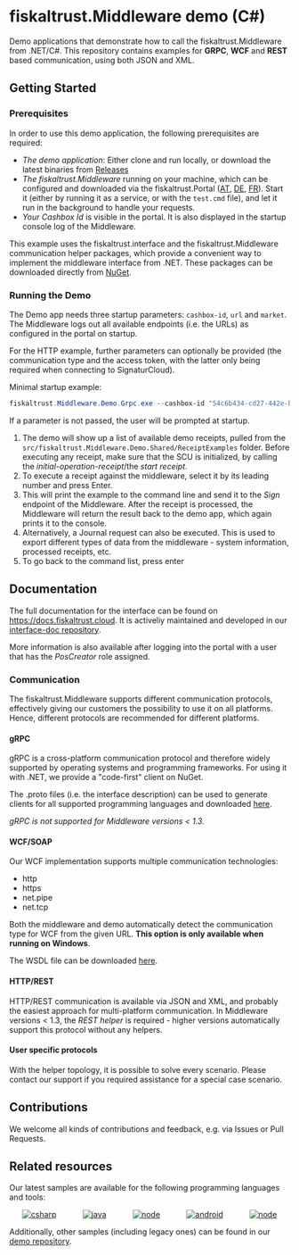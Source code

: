 # fiskaltrust.Middleware demo (C#)
Demo applications that demonstrate how to call the fiskaltrust.Middleware from .NET/C#. This repository contains examples for **GRPC**, **WCF** and **REST** based communication, using both JSON and XML.

## Getting Started

### Prerequisites
In order to use this demo application, the following prerequisites are required:
- *The demo application*: Either clone and run locally, or download the latest binaries from [Releases](https://github.com/fiskaltrust/middleware-de-demo-dotnet/releases)
- *The fiskaltrust.Middleware* running on your machine, which can be configured and downloaded via the fiskaltrust.Portal ([AT](https://portal.fiskaltrust.at), [DE](https://portal.fiskaltrust.de), [FR](https://portal.fiskaltrust.fr)). Start it (either by running it as a service, or with the `test.cmd` file), and let it run in the background to handle your requests.
- *Your Cashbox Id* is visible in the portal. It is also displayed in the startup console log of the Middleware. 

This example uses the fiskaltrust.interface and the fiskaltrust.Middleware communication helper packages, which provide a convenient way to implement the middleware interface from .NET. These packages can be downloaded directly from [NuGet](https://www.nuget.org/profiles/fiskaltrust).

### Running the Demo
The Demo app needs three startup parameters: `cashbox-id`, `url` and `market`. The Middleware logs out all available endpoints (i.e. the URLs) as configured in the portal on startup. 

For the HTTP example, further parameters can optionally be provided (the communication type and the access token, with the latter only being required when connecting to SignaturCloud).

Minimal startup example:  

```powershell
fiskaltrust.Middleware.Demo.Grpc.exe --cashbox-id "54c6b434-cd27-442e-b39f-0960c4ad1bda" --url "grpc://localhost:13151"
```

If a parameter is not passed, the user will be prompted at startup.

1. The demo will show up a list of available demo receipts, pulled from the `src/fiskaltrust.Middleware.Demo.Shared/ReceiptExamples` folder. Before executing any receipt, make sure that the SCU is initialized, by calling the *initial-operation-receipt*/the *start receipt*. 
2. To execute a receipt against the middleware, select it by its leading number and press Enter.
3. This will print the example to the command line and send it to the _Sign_ endpoint of the Middleware. After the receipt is processed, the Middleware will return the result back to the demo app, which again prints it to the console. 
4. Alternatively, a Journal request can also be executed. This is used to export different types of data from the middleware - system information, processed receipts, etc.
5. To go back to the command list, press enter

## Documentation
The full documentation for the interface can be found on https://docs.fiskaltrust.cloud. It is activeliy maintained and developed in our [interface-doc repository](https://github.com/fiskaltrust/interface-doc). 

More information is also available after logging into the portal with a user that has the _PosCreator_ role assigned.

### Communication
The fiskaltrust.Middleware supports different communication protocols, effectively giving our customers the possibility to use it on all platforms. Hence, different protocols are recommended for different platforms.

#### gRPC
gRPC is a cross-platform communication protocol and therefore widely supported by operating systems and programming frameworks. For using it with .NET, we provide a "code-first" client on NuGet. 

The .proto files (i.e. the interface description) can be used to generate clients for all supported programming languages and downloaded [here](https://github.com/fiskaltrust/interface-doc/tree/master/dist/protos).

*gRPC is not supported for Middleware versions < 1.3.*

#### WCF/SOAP
Our WCF implementation supports multiple communication technologies: 
- http
- https
- net.pipe
- net.tcp

Both the middleware and demo automatically detect the communication type for WCF from the given URL. **This option is only available when running on Windows**.

The WSDL file can be downloaded [here](https://github.com/fiskaltrust/interface-doc/tree/master/dist/WSDL).

#### HTTP/REST
HTTP/REST communication is available via JSON and XML, and probably the easiest approach for multi-platform communication. In Middleware versions < 1.3, the _REST helper_ is required - higher versions automatically support this protocol without any helpers.

#### User specific protocols
With the helper topology, it is possible to solve every scenario. Please contact our support if you required assistance for a special case scenario.

## Contributions
We welcome all kinds of contributions and feedback, e.g. via Issues or Pull Requests. 

## Related resources
Our latest samples are available for the following programming languages and tools:
<p align="center">
  <a href="https://github.com/fiskaltrust/middleware-demo-dotnet"><img src="https://upload.wikimedia.org/wikipedia/commons/thumb/7/7a/C_Sharp_logo.svg/100px-C_Sharp_logo.svg.png" alt="csharp"></a>&nbsp;&nbsp;&nbsp;&nbsp;&nbsp;&nbsp;&nbsp;&nbsp;&nbsp;&nbsp;&nbsp;
  <a href="https://github.com/fiskaltrust/middleware-demo-java"><img src="https://upload.wikimedia.org/wikiversity/de/thumb/b/b8/Java_cup.svg/100px-Java_cup.svg.png" alt="java"></a>&nbsp;&nbsp;&nbsp;&nbsp;&nbsp;&nbsp;&nbsp;&nbsp;&nbsp;&nbsp;&nbsp;
  <a href="https://github.com/fiskaltrust/middleware-demo-node"><img src="https://upload.wikimedia.org/wikipedia/commons/thumb/d/d9/Node.js_logo.svg/100px-Node.js_logo.svg.png" alt="node"></a>&nbsp;&nbsp;&nbsp;&nbsp;&nbsp;&nbsp;&nbsp;&nbsp;&nbsp;&nbsp;&nbsp;
  <a href="https://github.com/fiskaltrust/middleware-demo-android"><img src="https://upload.wikimedia.org/wikipedia/commons/thumb/d/d7/Android_robot.svg/100px-Android_robot.svg.png" alt="android"></a>&nbsp;&nbsp;&nbsp;&nbsp;&nbsp;&nbsp;&nbsp;&nbsp;&nbsp;&nbsp;&nbsp;
  <a href="https://github.com/fiskaltrust/middleware-demo-postman"><img src="https://avatars3.githubusercontent.com/u/10251060?s=100&v=4" alt="node"></a>
</p>

Additionally, other samples (including legacy ones) can be found in our [demo repository](https://github.com/fiskaltrust/demo).
